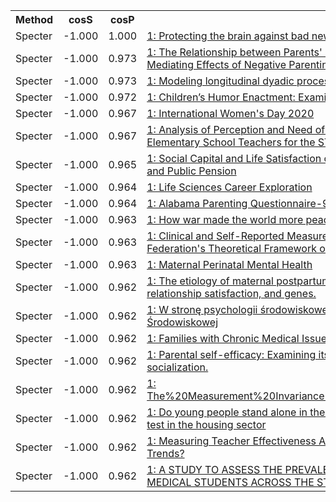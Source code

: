 <html><table><tr>
<th>Method</th>
<th>cosS</th>
<th>cosP</th>
<th>paper</th>
</tr>
<tr>
<td>Specter</td>
<td>-1.000</td>
<td>1.000</td>
<td><a href="https://www.semanticscholar.org/paper/07ba850a018f26499347ebe12f3f2f19164c07c1">1: Protecting the brain against bad news</a></td>
</tr>
<tr>
<td>Specter</td>
<td>-1.000</td>
<td>0.973</td>
<td><a href="https://www.semanticscholar.org/paper/d0c246ca290d2400740eed0c574c807295fe6ed0">1: The Relationship between Parents' Smartphone Dependence and Adolescent's Smartphone Dependence: The Mediating Effects of Negative Parenting Attitude and Adolescent's Depression</a></td>
</tr>
<tr>
<td>Specter</td>
<td>-1.000</td>
<td>0.973</td>
<td><a href="https://www.semanticscholar.org/paper/eb2c70bc547bd60b88a926731f4fe8f5f961815c">1: Modeling longitudinal dyadic processes in family research.</a></td>
</tr>
<tr>
<td>Specter</td>
<td>-1.000</td>
<td>0.972</td>
<td><a href="https://www.semanticscholar.org/paper/9d55bbe43b83ea5e002da7fe999822dc657af5b2">1: Children’s Humor Enactment: Examining Parents’ Perceptions</a></td>
</tr>
<tr>
<td>Specter</td>
<td>-1.000</td>
<td>0.967</td>
<td><a href="https://www.semanticscholar.org/paper/37687cd4f16ba1f0775f40d1b5987b93680c87ae">1: International Women's Day 2020</a></td>
</tr>
<tr>
<td>Specter</td>
<td>-1.000</td>
<td>0.967</td>
<td><a href="https://www.semanticscholar.org/paper/f990dccec87e77f08f75990d9a3ae9ede7918729">1: Analysis of Perception and Need of Pre-Service Elementary Special Education Teachers and Pre-Service Elementary School Teachers for the STEAM Application on Special Education</a></td>
</tr>
<tr>
<td>Specter</td>
<td>-1.000</td>
<td>0.965</td>
<td><a href="https://www.semanticscholar.org/paper/3b4c9c40481ec24950837d05e44d62171b4d4fd5">1: Social Capital and Life Satisfaction of Elderly who Lives Alone: Focusing on Regional Difference in Depression and Public Pension</a></td>
</tr>
<tr>
<td>Specter</td>
<td>-1.000</td>
<td>0.964</td>
<td><a href="https://www.semanticscholar.org/paper/18b31339cd833898edc909e1237b592740c521a2">1: Life Sciences Career Exploration</a></td>
</tr>
<tr>
<td>Specter</td>
<td>-1.000</td>
<td>0.964</td>
<td><a href="https://www.semanticscholar.org/paper/b5b533a6fcf5e6633ccbc0ff02c3d411cda6c6f9">1: Alabama Parenting Questionnaire-9: A reliability generalization meta-analysis.</a></td>
</tr>
<tr>
<td>Specter</td>
<td>-1.000</td>
<td>0.963</td>
<td><a href="https://www.semanticscholar.org/paper/c431b3d3122540ff3a60ca66695681cc7e550047">1: How war made the world more peaceful</a></td>
</tr>
<tr>
<td>Specter</td>
<td>-1.000</td>
<td>0.963</td>
<td><a href="https://www.semanticscholar.org/paper/9dd872c21769a3ac1acfe3efa856b73e3b81a574">1: Clinical and Self-Reported Measurements to Be Included in the Core Elements of the World Dental Federation's Theoretical Framework of Oral Health.</a></td>
</tr>
<tr>
<td>Specter</td>
<td>-1.000</td>
<td>0.963</td>
<td><a href="https://www.semanticscholar.org/paper/bb710d113ba87348c0ae681c7f57717c465154d6">1: Maternal Perinatal Mental Health</a></td>
</tr>
<tr>
<td>Specter</td>
<td>-1.000</td>
<td>0.962</td>
<td><a href="https://www.semanticscholar.org/paper/49f554867c4a990b7071f706286fe7d7f30b5ea8">1: The etiology of maternal postpartum depressive symptoms: Childhood emotional maltreatment, couple relationship satisfaction, and genes.</a></td>
</tr>
<tr>
<td>Specter</td>
<td>-1.000</td>
<td>0.962</td>
<td><a href="https://www.semanticscholar.org/paper/6c388993d5338ce836c1d4435fe37cfad2d9326a">1: W stronę psychologii środowiskowej: właściwości psychometryczne polskiej wersji Skali Tożsamości Środowiskowej</a></td>
</tr>
<tr>
<td>Specter</td>
<td>-1.000</td>
<td>0.962</td>
<td><a href="https://www.semanticscholar.org/paper/f503fc4d30c19197fcb7d94cea92a11409cfe717">1: Families with Chronic Medical Issues</a></td>
</tr>
<tr>
<td>Specter</td>
<td>-1.000</td>
<td>0.962</td>
<td><a href="https://www.semanticscholar.org/paper/db0dc8884b645b5b895c131aab9ca2f9acc6ab2e">1: Parental self-efficacy: Examining its mediating and reciprocally predictive roles in supportive emotion socialization.</a></td>
</tr>
<tr>
<td>Specter</td>
<td>-1.000</td>
<td>0.962</td>
<td><a href="https://www.semanticscholar.org/paper/2fa03e25d9a261095bcc20bf9e7d3f62d30d80db">1: The%20Measurement%20Invariance%20of%20University%20Students%20%20Ratings%20of%20Instruction</a></td>
</tr>
<tr>
<td>Specter</td>
<td>-1.000</td>
<td>0.962</td>
<td><a href="https://www.semanticscholar.org/paper/02ec28165edaae22833cacc7fb1cf15e8693b2a0">1: Do young people stand alone in their demand to live alone? The intergenerational conflict hypothesis put to test in the housing sector</a></td>
</tr>
<tr>
<td>Specter</td>
<td>-1.000</td>
<td>0.962</td>
<td><a href="https://www.semanticscholar.org/paper/068f0bd24281dcc0a5f9952022a8c6353b418b40">1: Measuring Teacher Effectiveness Across Time: What Does TIMSS Reveal About Education System Level Trends?</a></td>
</tr>
<tr>
<td>Specter</td>
<td>-1.000</td>
<td>0.962</td>
<td><a href="https://www.semanticscholar.org/paper/a061c7e7986d496b8a4333638467885dae8b0ada">1: A STUDY TO ASSESS THE PREVALENCE OF DEPRESSION, ANXIETY AND STRESS AMONG UNDERGRADUATE MEDICAL STUDENTS ACROSS THE STATE OF MAHARASHTRA, INDIA</a></td>
</tr>
</table></html>
